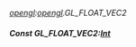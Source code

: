 _[opengl](../../modules/opengl/opengl-module.md):[opengl](../../modules/opengl/opengl-module.md).GL\_FLOAT\_VEC2_
##### Const GL\_FLOAT\_VEC2:[Int](../../modules/wonkey/wonkey-types-int.md)
